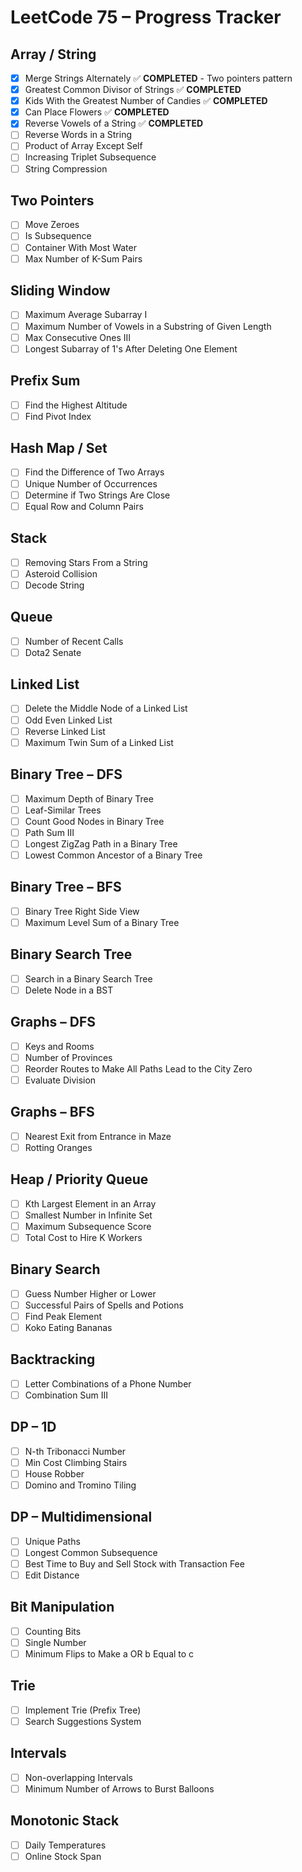 # LeetCode 75 – Progress Tracker

## Array / String
- [x] Merge Strings Alternately ✅ **COMPLETED** - Two pointers pattern
- [x] Greatest Common Divisor of Strings ✅ **COMPLETED**
- [x] Kids With the Greatest Number of Candies ✅ **COMPLETED**
- [x] Can Place Flowers ✅ **COMPLETED**
- [x] Reverse Vowels of a String ✅ **COMPLETED**
- [ ] Reverse Words in a String
- [ ] Product of Array Except Self
- [ ] Increasing Triplet Subsequence
- [ ] String Compression

## Two Pointers
- [ ] Move Zeroes
- [ ] Is Subsequence
- [ ] Container With Most Water
- [ ] Max Number of K-Sum Pairs

## Sliding Window
- [ ] Maximum Average Subarray I
- [ ] Maximum Number of Vowels in a Substring of Given Length
- [ ] Max Consecutive Ones III
- [ ] Longest Subarray of 1's After Deleting One Element

## Prefix Sum
- [ ] Find the Highest Altitude
- [ ] Find Pivot Index

## Hash Map / Set
- [ ] Find the Difference of Two Arrays
- [ ] Unique Number of Occurrences
- [ ] Determine if Two Strings Are Close
- [ ] Equal Row and Column Pairs

## Stack
- [ ] Removing Stars From a String
- [ ] Asteroid Collision
- [ ] Decode String

## Queue
- [ ] Number of Recent Calls
- [ ] Dota2 Senate

## Linked List
- [ ] Delete the Middle Node of a Linked List
- [ ] Odd Even Linked List
- [ ] Reverse Linked List
- [ ] Maximum Twin Sum of a Linked List

## Binary Tree – DFS
- [ ] Maximum Depth of Binary Tree
- [ ] Leaf-Similar Trees
- [ ] Count Good Nodes in Binary Tree
- [ ] Path Sum III
- [ ] Longest ZigZag Path in a Binary Tree
- [ ] Lowest Common Ancestor of a Binary Tree

## Binary Tree – BFS
- [ ] Binary Tree Right Side View
- [ ] Maximum Level Sum of a Binary Tree

## Binary Search Tree
- [ ] Search in a Binary Search Tree
- [ ] Delete Node in a BST

## Graphs – DFS
- [ ] Keys and Rooms
- [ ] Number of Provinces
- [ ] Reorder Routes to Make All Paths Lead to the City Zero
- [ ] Evaluate Division

## Graphs – BFS
- [ ] Nearest Exit from Entrance in Maze
- [ ] Rotting Oranges

## Heap / Priority Queue
- [ ] Kth Largest Element in an Array
- [ ] Smallest Number in Infinite Set
- [ ] Maximum Subsequence Score
- [ ] Total Cost to Hire K Workers

## Binary Search
- [ ] Guess Number Higher or Lower
- [ ] Successful Pairs of Spells and Potions
- [ ] Find Peak Element
- [ ] Koko Eating Bananas

## Backtracking
- [ ] Letter Combinations of a Phone Number
- [ ] Combination Sum III

## DP – 1D
- [ ] N-th Tribonacci Number
- [ ] Min Cost Climbing Stairs
- [ ] House Robber
- [ ] Domino and Tromino Tiling

## DP – Multidimensional
- [ ] Unique Paths
- [ ] Longest Common Subsequence
- [ ] Best Time to Buy and Sell Stock with Transaction Fee
- [ ] Edit Distance

## Bit Manipulation
- [ ] Counting Bits
- [ ] Single Number
- [ ] Minimum Flips to Make a OR b Equal to c

## Trie
- [ ] Implement Trie (Prefix Tree)
- [ ] Search Suggestions System

## Intervals
- [ ] Non-overlapping Intervals
- [ ] Minimum Number of Arrows to Burst Balloons

## Monotonic Stack
- [ ] Daily Temperatures
- [ ] Online Stock Span